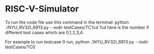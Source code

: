 # RISC-V-Simulator

To run the code file use this command in the terminal: python .\NYU_RV32I_6913.py --iodir testCases/TC%d
%d here is the number if different test cases which are 0,1,2,3,4.

For example to run testcase 0 run, 
python .\NYU_RV32I_6913.py --iodir testCases/TC0
